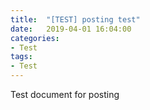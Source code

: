 ```yaml
---
title:  "[TEST] posting test"
date:   2019-04-01 16:04:00
categories:
- Test
tags:
- Test
---
```


Test document for posting
